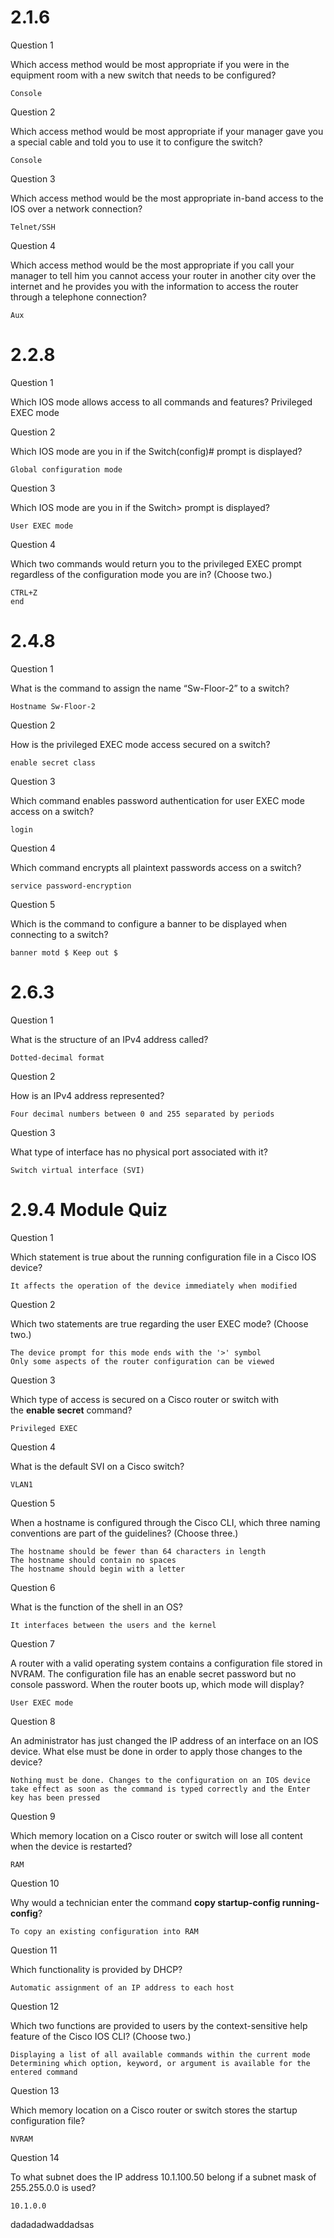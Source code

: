# 2.1.6

Question 1

Which access method would be most appropriate if you were in the equipment room with a new switch that needs to be configured?

	Console

Question 2

Which access method would be most appropriate if your manager gave you a special cable and told you to use it to configure the switch?

	Console

Question 3

Which access method would be the most appropriate in-band access to the IOS over a network connection?

	Telnet/SSH

Question 4

Which access method would be the most appropriate if you call your manager to tell him you cannot access your router in another city over the internet and he provides you with the information to access the router through a telephone connection?

	Aux


# 2.2.8

Question 1

Which IOS mode allows access to all commands and features?
	Privileged EXEC mode

Question 2

Which IOS mode are you in if the Switch(config)# prompt is displayed?

	Global configuration mode

Question 3

Which IOS mode are you in if the Switch> prompt is displayed?

	User EXEC mode

Question 4

Which two commands would return you to the privileged EXEC prompt regardless of the configuration mode you are in? (Choose two.)

	CTRL+Z
	end

# 2.4.8

Question 1

What is the command to assign the name “Sw-Floor-2” to a switch?

	Hostname Sw-Floor-2

Question 2

How is the privileged EXEC mode access secured on a switch?

	enable secret class

Question 3

Which command enables password authentication for user EXEC mode access on a switch?

	login

Question 4

Which command encrypts all plaintext passwords access on a switch?

	service password-encryption

Question 5

Which is the command to configure a banner to be displayed when connecting to a switch?

	banner motd $ Keep out $


# 2.6.3

Question 1

What is the structure of an IPv4 address called?

	Dotted-decimal format

Question 2

How is an IPv4 address represented?

	Four decimal numbers between 0 and 255 separated by periods

Question 3

What type of interface has no physical port associated with it?

	Switch virtual interface (SVI)


# 2.9.4 Module Quiz

Question 1

Which statement is true about the running configuration file in a Cisco IOS device?

	It affects the operation of the device immediately when modified

Question 2

Which two statements are true regarding the user EXEC mode? (Choose two.)
 
	The device prompt for this mode ends with the '>' symbol
	Only some aspects of the router configuration can be viewed

Question 3

Which type of access is secured on a Cisco router or switch with the **enable secret** command?

	Privileged EXEC

Question 4

What is the default SVI on a Cisco switch?

	VLAN1

Question 5

When a hostname is configured through the Cisco CLI, which three naming conventions are part of the guidelines? (Choose three.)

	The hostname should be fewer than 64 characters in length
	The hostname should contain no spaces
	The hostname should begin with a letter

Question 6

What is the function of the shell in an OS?

	It interfaces between the users and the kernel

Question 7

A router with a valid operating system contains a configuration file stored in NVRAM. The configuration file has an enable secret password but no console password. When the router boots up, which mode will display?

	User EXEC mode

Question 8

An administrator has just changed the IP address of an interface on an IOS device. What else must be done in order to apply those changes to the device?

	Nothing must be done. Changes to the configuration on an IOS device take effect as soon as the command is typed correctly and the Enter key has been pressed

Question 9

Which memory location on a Cisco router or switch will lose all content when the device is restarted?

	RAM

Question 10

Why would a technician enter the command **copy startup-config running-config**?

	To copy an existing configuration into RAM

Question 11

Which functionality is provided by DHCP?

	Automatic assignment of an IP address to each host

Question 12

Which two functions are provided to users by the context-sensitive help feature of the Cisco IOS CLI? (Choose two.)

	Displaying a list of all available commands within the current mode
	Determining which option, keyword, or argument is available for the entered command

Question 13

Which memory location on a Cisco router or switch stores the startup configuration file?

	NVRAM

Question 14

To what subnet does the IP address 10.1.100.50 belong if a subnet mask of 255.255.0.0 is used?

	10.1.0.0
dadadadwaddadsas